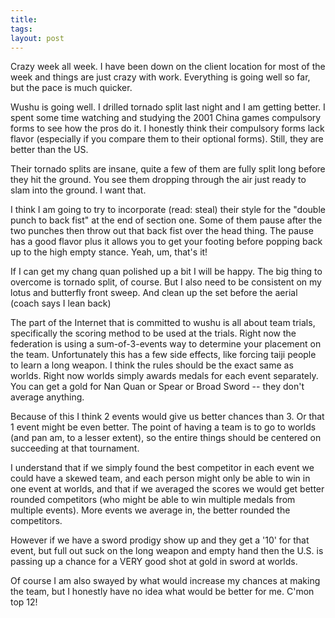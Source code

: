 ```yaml
---
title: 
tags: 
layout: post
---
```

Crazy week all week.  I have been down on the client location for most of the week and things are just crazy with work.  Everything is going well so far, but the pace is much quicker.



Wushu is going well.  I drilled tornado split last night and I am getting better.  I spent some time watching and studying the 2001 China games compulsory forms to see how the pros do it.  I honestly think their compulsory forms lack flavor (especially if you compare them to their optional forms).  Still, they are better than the US.  



Their tornado splits are insane, quite a few of them are fully split long before they hit the ground.  You see them dropping through the air just ready to slam into the ground.  I want that.  



I think I am going to try to incorporate (read: steal) their style for the "double punch to back fist" at the end of section one.  Some of them pause after the two punches then throw out that back fist over the head thing.  The pause has a good flavor plus it allows you to get your footing before popping back up to the high empty stance.  Yeah, um, that's it!



If I can get my chang quan polished up a bit I will be happy.  The big thing to overcome is tornado split, of course.  But I also need to be consistent on my lotus and butterfly front sweep.  And clean up the set before the aerial (coach says I lean back)



The part of the Internet that is committed to wushu is all about team trials, specifically the scoring method to be used at the trials.  Right now the federation is using a sum-of-3-events way to determine your placement on the team.  Unfortunately this has a few side effects, like forcing taiji people to learn a long weapon.  I think the rules should be the exact same as worlds. Right now worlds simply awards medals for each event separately.  You can get a gold for Nan Quan or Spear or Broad Sword -- they don't average anything.  



Because of this I think 2 events would give us better chances than 3. Or that 1 event might be even better. The point of having a team is to go to worlds (and pan am, to a lesser extent), so the entire things should be centered on succeeding at that tournament. 



I understand that if we simply found the best competitor in each event we could have a skewed team, and each person might only be able to win in one event at worlds, and that if we averaged the scores we would get better rounded competitors (who might be able to win multiple medals from multiple events).  More events we average in, the better rounded the competitors.  



However if we have a sword prodigy show up and they get a '10' for that event, but full out suck on the long weapon and empty hand then the U.S. is passing up a chance for a VERY good shot at gold in sword at worlds.



Of course I am also swayed by what would increase my chances at making the team, but I honestly have no idea what would be better for me.  C'mon top 12!
